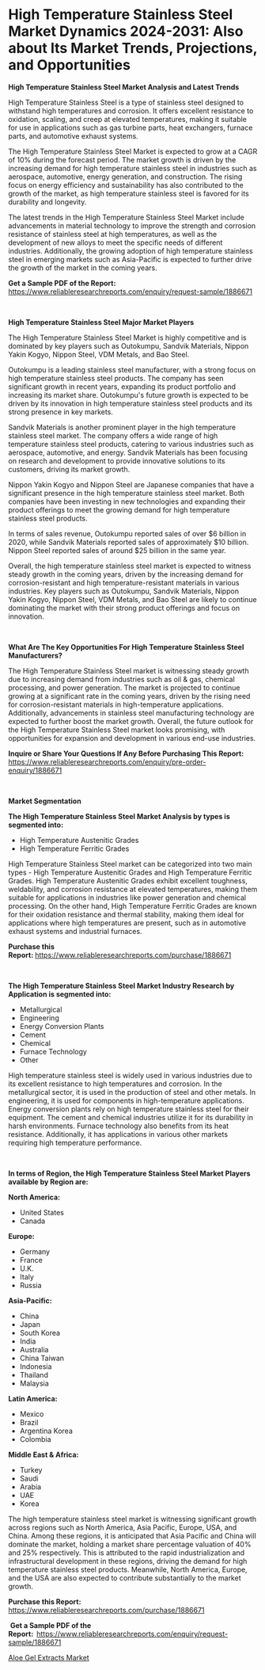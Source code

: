 <p><h1>High Temperature Stainless Steel Market Dynamics 2024-2031: Also about Its Market Trends, Projections, and Opportunities</h1></p><p><strong>High Temperature Stainless Steel Market Analysis and Latest Trends</strong></p>
<p><p>High Temperature Stainless Steel is a type of stainless steel designed to withstand high temperatures and corrosion. It offers excellent resistance to oxidation, scaling, and creep at elevated temperatures, making it suitable for use in applications such as gas turbine parts, heat exchangers, furnace parts, and automotive exhaust systems.</p><p>The High Temperature Stainless Steel Market is expected to grow at a CAGR of 10% during the forecast period. The market growth is driven by the increasing demand for high temperature stainless steel in industries such as aerospace, automotive, energy generation, and construction. The rising focus on energy efficiency and sustainability has also contributed to the growth of the market, as high temperature stainless steel is favored for its durability and longevity.</p><p>The latest trends in the High Temperature Stainless Steel Market include advancements in material technology to improve the strength and corrosion resistance of stainless steel at high temperatures, as well as the development of new alloys to meet the specific needs of different industries. Additionally, the growing adoption of high temperature stainless steel in emerging markets such as Asia-Pacific is expected to further drive the growth of the market in the coming years.</p></p>
<p><strong>Get a Sample PDF of the Report:&nbsp;</strong> <a href="https://www.reliableresearchreports.com/enquiry/request-sample/1886671">https://www.reliableresearchreports.com/enquiry/request-sample/1886671</a></p>
<p>&nbsp;</p>
<p><strong>High Temperature Stainless Steel Major Market Players</strong></p>
<p><p>The High Temperature Stainless Steel Market is highly competitive and is dominated by key players such as Outokumpu, Sandvik Materials, Nippon Yakin Kogyo, Nippon Steel, VDM Metals, and Bao Steel.</p><p>Outokumpu is a leading stainless steel manufacturer, with a strong focus on high temperature stainless steel products. The company has seen significant growth in recent years, expanding its product portfolio and increasing its market share. Outokumpu's future growth is expected to be driven by its innovation in high temperature stainless steel products and its strong presence in key markets.</p><p>Sandvik Materials is another prominent player in the high temperature stainless steel market. The company offers a wide range of high temperature stainless steel products, catering to various industries such as aerospace, automotive, and energy. Sandvik Materials has been focusing on research and development to provide innovative solutions to its customers, driving its market growth.</p><p>Nippon Yakin Kogyo and Nippon Steel are Japanese companies that have a significant presence in the high temperature stainless steel market. Both companies have been investing in new technologies and expanding their product offerings to meet the growing demand for high temperature stainless steel products.</p><p>In terms of sales revenue, Outokumpu reported sales of over $6 billion in 2020, while Sandvik Materials reported sales of approximately $10 billion. Nippon Steel reported sales of around $25 billion in the same year.</p><p>Overall, the high temperature stainless steel market is expected to witness steady growth in the coming years, driven by the increasing demand for corrosion-resistant and high temperature-resistant materials in various industries. Key players such as Outokumpu, Sandvik Materials, Nippon Yakin Kogyo, Nippon Steel, VDM Metals, and Bao Steel are likely to continue dominating the market with their strong product offerings and focus on innovation.</p></p>
<p>&nbsp;</p>
<p><strong>What Are The Key Opportunities For High Temperature Stainless Steel Manufacturers?</strong></p>
<p><p>The High Temperature Stainless Steel market is witnessing steady growth due to increasing demand from industries such as oil & gas, chemical processing, and power generation. The market is projected to continue growing at a significant rate in the coming years, driven by the rising need for corrosion-resistant materials in high-temperature applications. Additionally, advancements in stainless steel manufacturing technology are expected to further boost the market growth. Overall, the future outlook for the High Temperature Stainless Steel market looks promising, with opportunities for expansion and development in various end-use industries.</p></p>
<p><strong>Inquire or Share Your Questions If Any Before Purchasing This Report:</strong> <a href="https://www.reliableresearchreports.com/enquiry/pre-order-enquiry/1886671">https://www.reliableresearchreports.com/enquiry/pre-order-enquiry/1886671</a></p>
<p>&nbsp;</p>
<p><strong>Market Segmentation</strong></p>
<p><strong>The High Temperature Stainless Steel Market Analysis by types is segmented into:</strong></p>
<p><ul><li>High Temperature Austenitic Grades</li><li>High Temperature Ferritic Grades</li></ul></p>
<p><p>High Temperature Stainless Steel market can be categorized into two main types - High Temperature Austenitic Grades and High Temperature Ferritic Grades. High Temperature Austenitic Grades exhibit excellent toughness, weldability, and corrosion resistance at elevated temperatures, making them suitable for applications in industries like power generation and chemical processing. On the other hand, High Temperature Ferritic Grades are known for their oxidation resistance and thermal stability, making them ideal for applications where high temperatures are present, such as in automotive exhaust systems and industrial furnaces.</p></p>
<p><strong>Purchase this Report:&nbsp;</strong><a href="https://www.reliableresearchreports.com/purchase/1886671">https://www.reliableresearchreports.com/purchase/1886671</a></p>
<p>&nbsp;</p>
<p><strong>The High Temperature Stainless Steel Market Industry Research by Application is segmented into:</strong></p>
<p><ul><li>Metallurgical</li><li>Engineering</li><li>Energy Conversion Plants</li><li>Cement</li><li>Chemical</li><li>Furnace Technology</li><li>Other</li></ul></p>
<p><p>High temperature stainless steel is widely used in various industries due to its excellent resistance to high temperatures and corrosion. In the metallurgical sector, it is used in the production of steel and other metals. In engineering, it is used for components in high-temperature applications. Energy conversion plants rely on high temperature stainless steel for their equipment. The cement and chemical industries utilize it for its durability in harsh environments. Furnace technology also benefits from its heat resistance. Additionally, it has applications in various other markets requiring high temperature performance.</p></p>
<p>&nbsp;</p>
<p><strong>In terms of Region, the High Temperature Stainless Steel Market Players available by Region are:</strong></p>
<p>
    <p> <strong> North America: </strong>
        <ul>
            <li>United States</li>
            <li>Canada</li>
        </ul>
        </p> 
    <p> <strong> Europe: </strong>
        <ul>
            <li>Germany</li>
            <li>France</li>
            <li>U.K.</li>
            <li>Italy</li>
            <li>Russia</li>
        </ul>
        </p> 
    <p> <strong> Asia-Pacific: </strong>
        <ul>
            <li>China</li>
            <li>Japan</li>
            <li>South Korea</li>
            <li>India</li>
            <li>Australia</li>
            <li>China Taiwan</li>
            <li>Indonesia</li>
            <li>Thailand</li>
            <li>Malaysia</li>
        </ul>
        </p> 
    <p> <strong> Latin America: </strong>
        <ul>
            <li>Mexico</li>
            <li>Brazil</li>
            <li>Argentina Korea</li>
            <li>Colombia</li>
        </ul>
        </p> 
    <p> <strong> Middle East & Africa: </strong>
        <ul>
            <li>Turkey</li>
            <li>Saudi</li>
            <li>Arabia</li>
            <li>UAE</li>
            <li>Korea</li>
        </ul>
    </p>
    </p>
<p><p>The high temperature stainless steel market is witnessing significant growth across regions such as North America, Asia Pacific, Europe, USA, and China. Among these regions, it is anticipated that Asia Pacific and China will dominate the market, holding a market share percentage valuation of 40% and 25% respectively. This is attributed to the rapid industrialization and infrastructural development in these regions, driving the demand for high temperature stainless steel products. Meanwhile, North America, Europe, and the USA are also expected to contribute substantially to the market growth.</p></p>
<p><strong>Purchase this Report: </strong><a href="https://www.reliableresearchreports.com/purchase/1886671">https://www.reliableresearchreports.com/purchase/1886671</a></p>
<p>&nbsp;<strong>Get a Sample PDF of the Report:&nbsp;&nbsp;</strong><a href="https://www.reliableresearchreports.com/enquiry/request-sample/1886671">https://www.reliableresearchreports.com/enquiry/request-sample/1886671</a></p>
<p><strong></strong></p>
<p><p><a href="https://carnation-joke-41f.notion.site/Aloe-Gel-Extracts-Market-Size-Growth-and-Forecast-from-2024-2031-3907ea908d8d437b8caca87337aa0150">Aloe Gel Extracts Market</a></p></p>